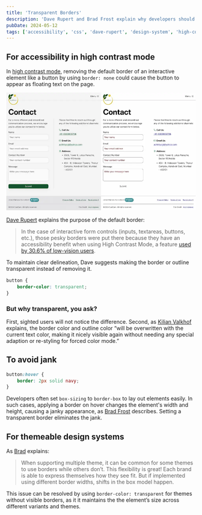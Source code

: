 ```yaml
---
title: 'Transparent Borders'
description: 'Dave Rupert and Brad Frost explain why developers should use `border-color: transparent` instead of `border: none`.'
pubDate: 2024-05-12
tags: ['accessibility', 'css', 'dave-rupert', 'design-system', 'high-contrast-mode']
---
```


## For accessibility in high contrast mode

In [high contrast mode](/blog/testing-in-forced-colors-mode), removing the default border of an interactive element like a button by using `border: none` could cause the button to appear as floating text on the page.

![Side-by-side comparison of the contact form on Slae.app. The left image shows the contact form with forced colors disabled, displaying the default color scheme. The right image shows the contact form with forced colors enabled.](./slae-before-after-high-contrast-mode.webp)<!--rehype:loading=eager-->

[Dave Rupert](https://frontendmasters.com/blog/you-want-border-color-transparent-not-border-none/) explains the purpose of the default border:

> In the case of interactive form controls (inputs, textareas, buttons, etc.), those pesky borders were put there because they have an accessibility benefit when using High Contrast Mode, a feature [used by 30.6% of low-vision users](https://webaim.org/projects/lowvisionsurvey2/#at).

To maintain clear delineation, Dave suggests making the border or outline transparent instead of removing it.

```css
button {
	border-color: transparent;
}
```

### But why transparent, you ask?

First, sighted users will not notice the difference. Second, as [Kilian Valkhof](https://polypane.app/blog/forced-colors-explained-a-practical-guide/) explains, the border color and outline color “will be overwritten with the current text color, making it nicely visible again without needing any special adaption or re-styling for forced color mode.”

## To avoid jank

```css
button:hover {
	border: 2px solid navy;
}
```

Developers often set `box-sizing` to `border-box` to lay out elements easily. In such cases, applying a border on hover changes the element's width and height, causing a janky appearance, as [Brad Frost](https://bradfrost.com/blog/post/transparent-borders/) describes. Setting a transparent border eliminates the jank.

## For themeable design systems

As [Brad](https://bradfrost.com/blog/post/transparent-borders/) explains:

> When supporting multiple theme, it can be common for some themes to use borders while others don’t. This flexibility is great! Each brand is able to express themselves how they see fit. But if implemented using different border widths, shifts in the box model happen.

This issue can be resolved by using `border-color: transparent` for themes without visible borders, as it it maintains the the element’s size across different variants and themes.
